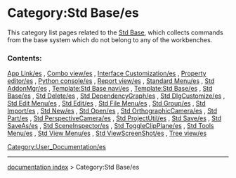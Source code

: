 # Category:Std Base/es
This category list pages related to the [Std Base](Std_Base/es.md), which collects commands from the base system which do not belong to any of the workbenches.

### Contents:

[App Link/es](App_Link/es.md) , [Combo view/es](Combo_view/es.md) , [Interface Customization/es](Interface_Customization/es.md) , [Property editor/es](Property_editor/es.md) , [Python console/es](Python_console/es.md) , [Report view/es](Report_view/es.md) , [Standard Menu/es](Standard_Menu/es.md) , [Std AddonMgr/es](Std_AddonMgr/es.md) , [Template:Std Base navi/es](Template:Std_Base_navi/es.md) , [Template:Std Base/es](Template:Std_Base/es.md) , [Std Base/es](Std_Base/es.md) , [Std Delete/es](Std_Delete/es.md) , [Std DependencyGraph/es](Std_DependencyGraph/es.md) , [Std DlgCustomize/es](Std_DlgCustomize/es.md) , [Std Edit Menu/es](Std_Edit_Menu/es.md) , [Std Edit/es](Std_Edit/es.md) , [Std File Menu/es](Std_File_Menu/es.md) , [Std Group/es](Std_Group/es.md) , [Std Import/es](Std_Import/es.md) , [Std New/es](Std_New/es.md) , [Std Open/es](Std_Open/es.md) , [Std OrthographicCamera/es](Std_OrthographicCamera/es.md) , [Std Part/es](Std_Part/es.md) , [Std PerspectiveCamera/es](Std_PerspectiveCamera/es.md) , [Std ProjectUtil/es](Std_ProjectUtil/es.md) , [Std Save/es](Std_Save/es.md) , [Std SaveAs/es](Std_SaveAs/es.md) , [Std SceneInspector/es](Std_SceneInspector/es.md) , [Std ToggleClipPlane/es](Std_ToggleClipPlane/es.md) , [Std Tools Menu/es](Std_Tools_Menu/es.md) , [Std View Menu/es](Std_View_Menu/es.md) , [Std ViewScreenShot/es](Std_ViewScreenShot/es.md) , [Tree view/es](Tree_view/es.md)

[Category:User\_Documentation/es](Category:User_Documentation/es.md)

---
[documentation index](../README.md) > Category:Std Base/es
